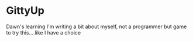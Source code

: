 # GittyUp
Dawn's learning
I'm writing a bit about myself, not a programmer but game to try this....like I have a choice
